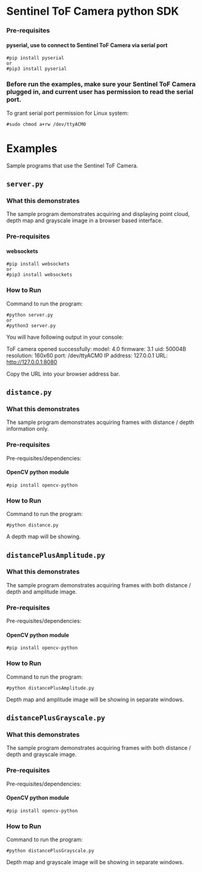 # Sentinel ToF Camera python SDK

### Pre-requisites

  #### pyserial, use to connect to Sentinel ToF Camera via serial port

    #pip install pyserial
    or
    #pip3 install pyserial

### Before run the examples, make sure your Sentinel ToF Camera plugged in, and current user has permission to read the serial port. 

To grant serial port permission for Linux system:

    #sudo chmod a+rw /dev/ttyACM0
    
# Examples

Sample programs that use the Sentinel ToF Camera.

## `server.py`

### What this demonstrates

The sample program demonstrates acquiring and displaying point cloud, depth map and grayscale image in a browser based interface.

### Pre-requisites

  #### websockets

    #pip install websockets
    or
    #pip3 install websockets

### How to Run

Command to run the program:

```    
#python server.py
or
#python3 server.py
```
You will have following output in your console:

ToF camera opened successfully:
    model:      4.0
    firmware:   3.1
    uid:        50004B
    resolution: 160x60
    port:       /dev/ttyACM0
    IP address: 127.0.0.1
    URL:  http://127.0.0.1:8080

Copy the URL into your browser address bar.

## `distance.py`

### What this demonstrates

The sample program demonstrates acquiring frames with distance / depth information only.

### Pre-requisites

Pre-requisites/dependencies:

  #### OpenCV python module

    #pip install opencv-python


### How to Run

Command to run the program:

```    
#python distance.py
```

A depth map will be showing.

## `distancePlusAmplitude.py`

### What this demonstrates

The sample program demonstrates acquiring frames with both distance / depth and amplitude image.

### Pre-requisites

Pre-requisites/dependencies:

  #### OpenCV python module

    #pip install opencv-python

### How to Run

Command to run the program:

```    
#python distancePlusAmplitude.py
```

Depth map and amplitude image will be showing in separate windows.

## `distancePlusGrayscale.py`

### What this demonstrates

The sample program demonstrates acquiring frames with both distance / depth and grayscale image.

### Pre-requisites

Pre-requisites/dependencies:

  #### OpenCV python module

    #pip install opencv-python

### How to Run

Command to run the program:

```
#python distancePlusGrayscale.py
```  

Depth map and grayscale image will be showing in separate windows.

